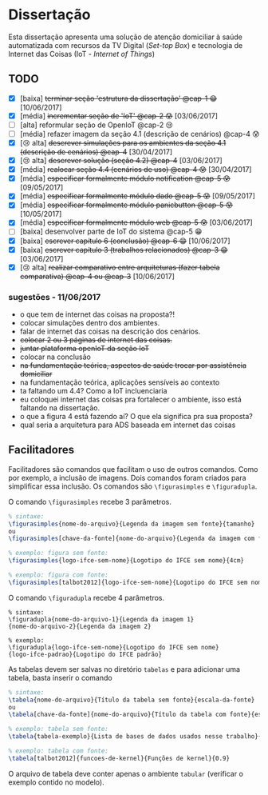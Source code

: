 # Dissertação 

Esta dissertação apresenta uma solução de atenção domiciliar à saúde 
automatizada com recursos da TV Digital (*Set-top Box*) e tecnologia
de Internet das Coisas (IoT - *Internet of Things*)
## TODO

- [x] [baixa] ~~terminar seção 'estrutura da dissertação' @cap-1 :grin:~~ [10/06/2017]
- [x] [média] ~~incrementar seção de 'IoT' @cap-2 :cold_sweat:~~ [03/06/2017] 
- [ ] [alta] reformular seção de OpenIoT @cap-2 :cry: 
- [ ] [média] refazer imagem da seção 4.1 (descrição de cenários) @cap-4 :cold_sweat: 
- [x] [:cry: alta] ~~descrever simulações para os ambientes da seção 4.1 (descrição de cenários) @cap-4~~ [30/04/2017]
- [x] [:cry: alta] ~~descrever solução (seção 4.2) @cap-4~~ [03/06/2017]
- [x] [média] ~~realocar seção 4.4 (cenários de uso) @cap-4 :cold_sweat:~~ [30/04/2017]
- [x] [média] ~~especificar formalmente módulo notification @cap-5 :cold_sweat:~~ [09/05/2017]
- [x] [média] ~~especificar formalmente módulo dado @cap-5 :cold_sweat:~~ [09/05/2017]
- [x] [média] ~~especificar formalmente módulo panicbutton @cap-5 :cold_sweat:~~ [10/05/2017]
- [x] [média] ~~especificar formalmente módulo web @cap-5 :cold_sweat:~~ [03/06/2017]
- [ ] [baixa] desenvolver parte de IoT do sistema @cap-5 :grin: 
- [x] [baixa] ~~escrever capítulo 6 (conclusão) @cap-6 :grin:~~ [10/06/2017]
- [x] [baixa] ~~escrever capítulo 3 (trabalhos relacionados) @cap-3 :grin:~~ [03/06/2017]
- [x] [:cry: alta] ~~realizar comparativo entre arquiteturas (fazer tabela 
comparativa) @cap-4 ou @cap-3~~ [10/06/2017]

### sugestões - 11/06/2017

* o que tem de internet das coisas na proposta?!
* colocar simulações dentro dos ambientes.
* falar de internet das coisas na descrição dos cenários.
* ~~colocar 2 ou 3 páginas de internet das coisas.~~
* ~~juntar plataforma openIoT da seção IoT~~
* colocar na conclusão 
* ~~na fundamentação teórica, aspectos de saúde trocar por assistência domiciliar~~
* na fundamentação teórica, aplicações sensíveis ao contexto
* ta faltando um 4.4? Como a IoT incluenciaria 
* eu coloquei internet das coisas pra fortalecer o ambiente, isso está faltando
na dissertação.
* o que a figura 4 está fazendo aí? O que ela significa pra sua proposta?
* qual seria a arquitetura para ADS baseada em internet das coisas

## Facilitadores

Facilitadores são comandos que facilitam o uso de outros comandos. Como por exemplo, a inclusão de imagens. Dois comandos foram criados para simplificar essa inclusão. Os comandos são
`\figurasimples` e `\figuradupla`.

O comando `\figurasimples` recebe 3 parâmetros. 

```latex
% sintaxe:
\figurasimples{nome-do-arquivo}{Legenda da imagem sem fonte}{tamanho}
ou
\figurasimples[chave-da-fonte]{nome-do-arquivo}{Legenda da imagem com fonte}{tamanho}

% exemplo: figura sem fonte:
\figurasimples{logo-ifce-sem-nome}{Logotipo do IFCE sem nome}{4cm}

% exemplo: figura com fonte:
\figurasimples[talbot2012]{logo-ifce-sem-nome}{Logotipo do IFCE sem nome}{4cm}
```

O comando `\figuradupla` recebe 4 parâmetros.
```
% sintaxe:
\figuradupla{nome-do-arquivo-1}{Legenda da imagem 1}
{nome-do-arquivo-2}{Legenda da imagem 2}

% exemplo:
\figuradupla{logo-ifce-sem-nome}{Logotipo do IFCE sem nome}
{logo-ifce-padrao}{Logotipo do IFCE padrão}
```

As tabelas devem ser salvas no diretório `tabelas` e para adicionar uma tabela, basta inserir o comando 
```latex
% sintaxe:
\tabela{nome-do-arquivo}{Título da tabela sem fonte}{escala-da-fonte}
ou
\tabela[chave-da-fonte]{nome-do-arquivo}{Título da tabela com fonte}{escala-da-fonte}

% exemplo: tabela sem fonte:
\tabela{tabela-exemplo}{Lista de bases de dados usados nesse trabalho}{1}

% exemplo: tabela com fonte:
\tabela[talbot2012]{funcoes-de-kernel}{Funções de kernel}{0.9}
```
O arquivo de tabela deve conter apenas o ambiente `tabular` (verificar o exemplo contido no modelo).
